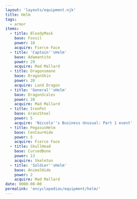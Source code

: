 ```yaml
---
layout: 'layouts/equipment.njk'
title: Helm
tags:
  - armor
items:
  - title: BloodyMask
    base: Fossil
    power: 18
    acquire: Fierce Face
  - title: 'Captain''sHelm'
    base: Adamantite
    power: 29
    acquire: Mad Mallard
  - title: Dragonsmane
    base: DragonSkin
    power: 20
    acquire: Land Dragon
  - title: 'General''sHelm'
    base: DragonScales
    power: 28
    acquire: Mad Mallard
  - title: IronPot
    base: GranzSteel
    power: 5
    acquire: 'Niccolo''s Business Unusual: Part 1 event'
  - title: PegasusHelm
    base: CentaurHide
    power: 5
    acquire: Fierce Face
  - title: SkullHead
    base: CursedBone
    power: 13
    acquire: Skeleton
  - title: 'Soldier''sHelm'
    base: AnimalHide
    power: 2
    acquire: Mad Mallard
date: 0000-00-00
permalink: 'encyclopedias/equipment/helm/'
---
```

